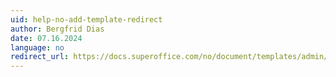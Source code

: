 ```yaml
---
uid: help-no-add-template-redirect
author: Bergfrid Dias
date: 07.16.2024
language: no
redirect_url: https://docs.superoffice.com/no/document/templates/admin/link-template.html
---
```

